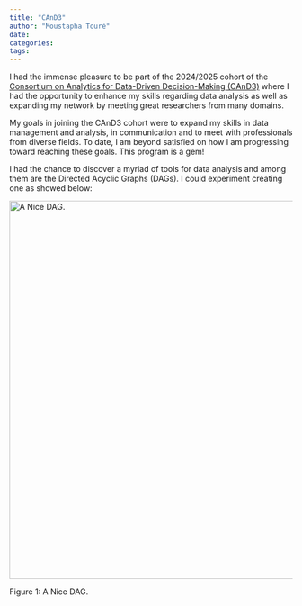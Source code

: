 ```yaml
---
title: "CAnD3"
author: "Moustapha Touré"
date: 
categories: 
tags: 
---
```





I had the immense pleasure to be part of the 2024/2025 cohort of the <a href="https://www.mcgill.ca/cand3/" target="_blank" rel="noopener noreferrer">Consortium on Analytics for Data-Driven Decision-Making (CAnD3)</a> where I had the opportunity to enhance my skills regarding data analysis as well as expanding my network by meeting great researchers from many domains.

My goals in joining the CAnD3 cohort were to expand my skills in data management and analysis, in communication and to meet with professionals from diverse fields. To date, I am beyond satisfied on how I am progressing toward reaching these goals. This program is a gem!

I had the chance to discover a myriad of tools for data analysis and among them are the Directed Acyclic Graphs (DAGs). I could experiment creating one as showed below:

<a href="#fig:DAG_MT"></a>
<div class="figure">
<img src="{{< blogdown/postref >}}index_files/figure-html/DAG_MT.png" alt="A Nice DAG." width="672" />
<p class="caption"><span id="fig:pie"></span>Figure 1: A Nice DAG.</p>
</div>
